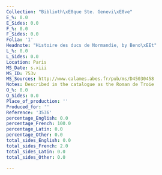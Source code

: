 ```yaml
---
Collection: "Biblioth\xE8que Ste. Genevi\xE8ve"
E_%: 0.0
E_Sides: 0.0
F_%: 0.0
F_Sides: 0.0
Folia: '1'
Headnote: "Histoire des ducs de Normandie, by Beno\xEEt"
L_%: 0.0
L_Sides: 0.0
Location: Paris
MS_Date: s.xiii
MS_ID: 753v
MS_Sources: http://www.calames.abes.fr/pub/ms/D45030458
Notes: Described in the catalogue as the Roman de Troie
O_%: 0.0
O_Sides: 0.0
Place_of_production: ''
Produced_for: ''
Reference: '3536'
percentage_English: 0.0
percentage_French: 100.0
percentage_Latin: 0.0
percentage_Other: 0.0
total_sides_English: 0.0
total_sides_French: 2.0
total_sides_Latin: 0.0
total_sides_Other: 0.0

---
```

